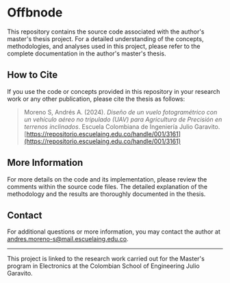 # Offbnode

This repository contains the source code associated with the author's master's thesis project. For a detailed understanding of the concepts, methodologies, and analyses used in this project, please refer to the complete documentation in the author's master's thesis.

## How to Cite

If you use the code or concepts provided in this repository in your research work or any other publication, please cite the thesis as follows:

> Moreno S, Andrés A. (2024). _Diseño de un vuelo fotogramétrico con un vehículo aéreo no tripulado (UAV) para Agricultura de Precisión en terrenos inclinados_. Escuela Colombiana de Ingeniería Julio Garavito. [https://repositorio.escuelaing.edu.co/handle/001/3161](https://repositorio.escuelaing.edu.co/handle/001/3161)

## More Information

For more details on the code and its implementation, please review the comments within the source code files. The detailed explanation of the methodology and the results are thoroughly documented in the thesis.

## Contact

For additional questions or more information, you may contact the author at  andres.moreno-s@mail.escuelaing.edu.co.

---
This project is linked to the research work carried out for the Master's program in Electronics at the Colombian School of Engineering Julio Garavito.
